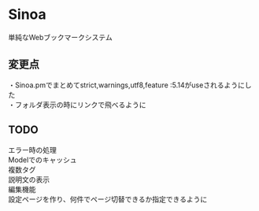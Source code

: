 # Sinoa  
単純なWebブックマークシステム  

## 変更点  
・Sinoa.pmでまとめてstrict,warnings,utf8,feature :5.14がuseされるようにした  
・フォルダ表示の時にリンクで飛べるように  
  
## TODO  
エラー時の処理  
Modelでのキャッシュ  
複数タグ  
説明文の表示  
編集機能  
設定ページを作り、何件でページ切替できるか指定できるように  
